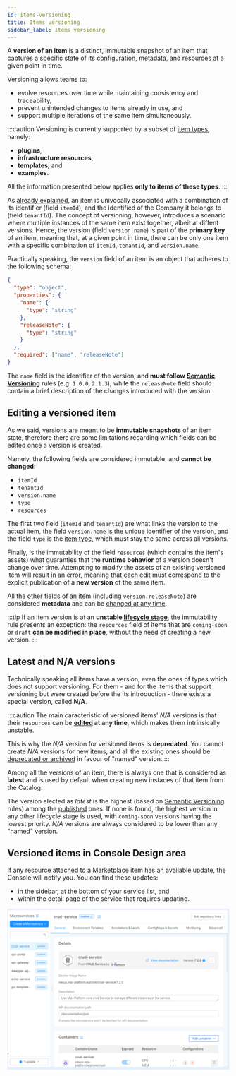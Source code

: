 ```yaml
---
id: items-versioning
title: Items versioning
sidebar_label: Items versioning
---
```


A **version of an item** is a distinct, immutable snapshot of an item that captures a specific state of its configuration, metadata, and resources at a given point in time.

Versioning allows teams to:

- evolve resources over time while maintaining consistency and traceability,
- prevent unintended changes to items already in use, and
- support multiple iterations of the same item simultaneously.

:::caution
Versioning is currently supported by a subset of [item types](./10_items-types.md), namely:

- **plugins**,
- **infrastructure resources**,
- **templates**, and
- **examples**.

All the information presented below applies **only to items of these types**.
:::

As [already explained][items-data-structure], an item is univocally associated with a combination of its identifier (field `itemId`), and the identified of the Company it belongs to (field `tenantId`). The concept of versioning, however, introduces a scenario where multiple instances of the same item exist together, albeit at diffent versions. Hence, the version (field `version.name`) is part of the **primary key** of an item, meaning that, at a given point in time, there can be only one item with a specific combination of `itemId`, `tenantId`, and `version.name`.

Practically speaking, the `version` field of an item is an object that adheres to the following schema:

```json
{
  "type": "object",
  "properties": {
    "name": {
      "type": "string"
    },
    "releaseNote": {
      "type": "string"
    }
  },
  "required": ["name", "releaseNote"]
}
```

The `name` field is the identifier of the version, and **must follow [Semantic Versioning](https://semver.org/)** rules (e.g. `1.0.0`, `2.1.3`), while the `releaseNote` field should contain a brief description of the changes introduced with the version.

## Editing a versioned item

As we said, versions are meant to be **immutable snapshots** of an item state, therefore there are some limitations regarding which fields can be edited once a version is created.

Namely, the following fields are considered immutable, and **cannot be changed**:

- `itemId`
- `tenantId`
- `version.name`
- `type`
- `resources`

The first two field (`itemId` and `tenantId`) are what links the version to the actual item, the field `version.name` is the unique identifier of the version, and the field `type` is the [item type][items-type], which must stay the same across all versions. 

Finally, is the immutability of the field `resources` (which contains the item's assets) what guaranties that the **runtime behavior** of a version doesn't change over time. Attempting to modify the assets of an existing versioned item will result in an error, meaning that each edit must correspond to the explicit publication of a **new version** of the same item.

All the other fields of an item (including `version.releaseNote`) are considered **metadata** and can be [changed at any time][items-management].

:::tip
If an item version is at an **unstable [lifecycle stage][items-lifecycle]**, the immutability rule presents an exception: the `resources` field of items that are `coming-soon` or `draft` **can be modified in place**, without the need of creating a new version.
:::

## Latest and N/A versions

Technically speaking all items have a version, even the ones of types which does not support versioning. For them - and for the items that support versioning but were created before the its introduction - there exists a special version, called **N/A**.

:::caution
The main caracteristic of versioned items' *N/A* versions is that their `resources` can be **[edited](#editing-a-versioned-item) at any time**, which makes them intrinsically unstable.

This is why the *N/A* version for versioned items is **deprecated**. You cannot create *N/A* versions for new items, and all the existing ones should be [deprecated or archived][items-lifecycle] in favour of "named" version.
:::

Among all the versions of an item, there is always one that is considered as **latest** and is used by default when creating new instaces of that item from the Catalog.

The version elected as *latest* is the highest (based on [Semantic Versioning](https://semver.org/) rules) among the [published][items-lifecycle] ones. If none is found, the highest version in any other lifecycle stage is used, with `coming-soon` versions having the lowest priority. *N/A* versions are always considered to be lower than any "named" version.

## Versioned items in Console Design area

If any resource attached to a Marketplace item has an available update, the Console will notify you. You can find these updates:

- in the sidebar, at the bottom of your service list, and
- within the detail page of the service that requires updating.

 ![Design page with notifications of new Marketplace versions](./img/versions_notifications.png)

[items-data-structure]: ./05_items-data-structure.md
[items-type]: ./10_items-types.md
[items-lifecycle]: ./30_items-lifecycle.md
[items-management]: ../items-management/overview.md
